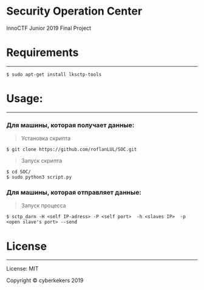 # Security Operation Center
InnoCTF Junior 2019 Final Project


# Requirements
------------

```
$ sudo apt-get install lksctp-tools
```


# Usage:
------------

### Для машины, которая получает данные:

> Установка скрипта
```
$ git clone https://github.com/roflanLUL/SOC.git
```
> Запуск скрипта
```
$ cd SOC/
$ sudo python3 script.py
```


### Для машины, которая отправляет данные:

> Запуск процесса
```
$ sctp_darn -H <self IP-adress> -P <self port>  -h <slaves IP>  -p <open slave's port> --send
```

# License
------------

License: MIT

Copyright © cyberkekers 2019

